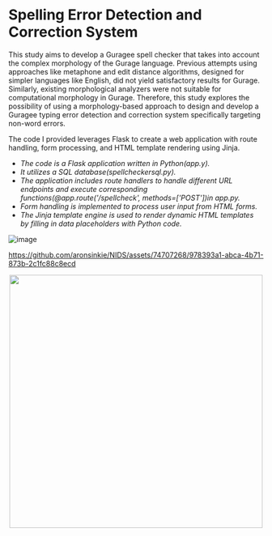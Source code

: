 # Spelling Error Detection and Correction System 

This study aims to develop a Guragee spell checker that takes into account the complex morphology of the Gurage language.
Previous attempts using approaches like metaphone and edit distance algorithms, designed for simpler languages like English, 
did not yield satisfactory results for Gurage. Similarly, existing morphological analyzers were not suitable for computational morphology in Gurage. 
Therefore, this study explores the possibility of using a morphology-based approach to design and develop a Guragee typing error detection and correction system specifically targeting non-word errors.

 The code I provided leverages Flask to create a web application with route handling, form processing, and HTML template rendering using Jinja.
- *The code is a Flask application written in Python(app.y).*
- *It utilizes a SQL database(spellcheckersql.py).*
- *The application includes route handlers to handle different URL endpoints and execute corresponding functions(@app.route('/spellcheck', methods=['POST'])in app.py.*
- *Form handling is implemented to process user input from HTML forms.*
- *The Jinja template engine is used to render dynamic HTML templates by filling in data placeholders with Python code.*

![image](https://github.com/aronsinkie/NIDS/assets/74707268/1365abb1-e975-4979-9434-ec23c2bef5bb)


https://github.com/aronsinkie/NIDS/assets/74707268/978393a1-abca-4b71-873b-2c1fc88c8ecd


<p align="center">
  <img src="https://github.com/aronsinkie/NIDS/assets/74707268/3ebd9e6c-f5c5-481a-add2-8cf741b72aec" width="500">
</p>





